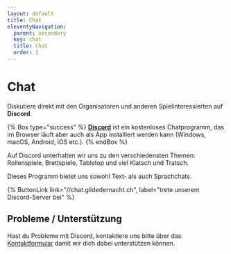 ```yaml
---
layout: default
title: Chat
eleventyNavigation:
  parent: secondary
  key: chat
  title: Chat
  order: 1
---
```


# Chat

Diskutiere direkt mit den Organisatoren und anderen Spielinteressierten auf **Discord**.

{% Box type="success" %}
[**Discord**](https://discord.com/) ist ein kostenloses Chatprogramm, das im Browser läuft aber auch als App installiert werden kann (Windows, macOS, Android, iOS etc.).
{% endBox %}

Auf Discord unterhalten wir uns zu den verschiedensten Themen: Rollenspiele, Brettspiele, Tabletop und viel Klatsch und Tratsch.

Dieses Programm bietet uns sowohl Text- als auch Sprachchats.

{% ButtonLink link="//chat.gildedernacht.ch", label="trete unserem Discord-Server bei" %}

## Probleme / Unterstützung

Hast du Probleme mit Discord, kontaktiere uns bitte über das [Kontaktformular](/kontakt) damit wir dich dabei unterstützen können.

